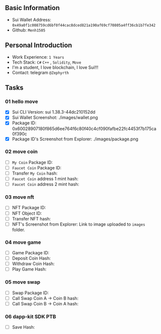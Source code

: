 ## Basic Information
- Sui Wallet Address: `0x49a0f1c008759cd6bf0f44cac8dced821a190af69cf70805a4ff36cb1b7fe342`
- Github: `Menh1505`

## Personal Introduction
- Work Experience: `1 Years`
- Tech Stack: `C#` `C++` , `Solidity`, `Move`
- I'm a student, I love blockchain, I love Sui!!!
- Contact: telegram `@Zephyrth`

## Tasks

### 01 hello move
- [x] Sui CLI Version: sui 1.38.3-44dc210152dd
- [x] Sui Wallet Screenshot: ./images/wallet.png
- [x] Package ID: 0x60028907180f865d6ee764f6c80f40c4cf090fafbe22fc4453f7b175ca0f390c
- [x] Package ID's Screenshot from Explorer: ./images/package.png

### 02 move coin
- [ ] `My Coin` Package ID:
- [ ] `Faucet Coin` Package ID:
- [ ] Transfer `My Coin` hash:
- [ ] `Faucet Coin` address 1 mint hash:
- [ ] `Faucet Coin` address 2 mint hash:

### 03 move nft
- [ ] NFT Package ID:
- [ ] NFT Object ID:
- [ ] Transfer NFT hash:
- [ ] NFT's Screenshot from Explorer: Link to image uploaded to `images` folder.

### 04 move game
- [ ] Game Package ID:
- [ ] Deposit Coin Hash:
- [ ] Withdraw Coin Hash:
- [ ] Play Game Hash:

### 05 move swap
- [ ] Swap Package ID:
- [ ] Call Swap Coin A -> Coin B hash:
- [ ] Call Swap Coin B -> Coin A hash:

### 06 dapp-kit SDK PTB
- [ ] Save Hash:
